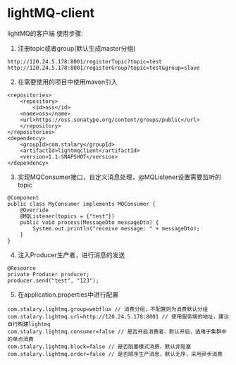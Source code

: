 # lightMQ-client
lightMQ的客户端
使用步骤:
1. 注册topic或者group(默认生成master分组)
```
http://120.24.5.178:8001/registerTopic?topic=test
http://120.24.5.178:8001/registerGroup?topic=test&group=slave
```
2. 在需要使用的项目中使用maven引入
```
<repositories>
    <repository>
        <id>oss</id>
	<name>oss</name>
	<url>https://oss.sonatype.org/content/groups/public</url>
    </repository>
</repositories>
<dependency>
    <groupId>com.stalary</groupId>
    <artifactId>lightmqclient</artifactId>
    <version>1.1-SNAPSHOT</version>
</dependency>
```
3. 实现MQConsumer接口，自定义消息处理，@MQListener设置需要监听的topic
```
@Component
public class MyConsumer implements MQConsumer {
    @Override
    @MQListener(topics = {"test"})
    public void process(MessageDto messageDto) {
        System.out.println("receive message: " + messageDto);
    }
}
```
4. 注入Producer生产者，进行消息的发送
```
@Resource
private Producer producer;
producer.send("test", "123");
```
5. 在application.properties中进行配置
```
com.stalary.lightmq.group=webflux // 消费分组，不配置则为消费默认分组
com.stalary.lightmq.url=http://120.24.5.178:8001 // 使用服务端的地址，建议自行构建lightmq
com.stalary.lightmq.consumer=false // 是否开启消费者，默认开启，适用于集群中的单点消费
com.stalary.lightmq.block=false // 是否阻塞模式消费，默认非阻塞
com.stalary.lightmq.order=false // 是否顺序生产消息，默认无序，采用异步消费
```
